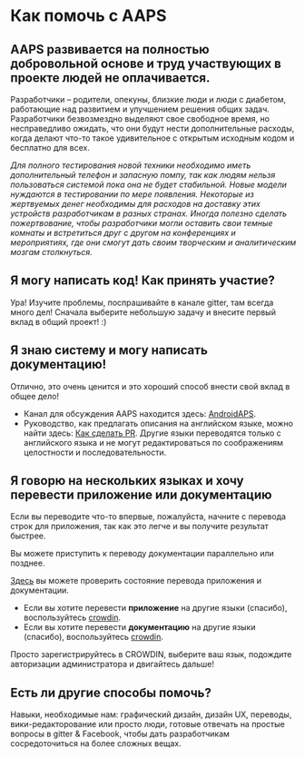 # Как помочь с AAPS

## AAPS развивается на полностью добровольной основе и труд участвующих в проекте людей не оплачивается.

Разработчики – родители, опекуны, близкие люди и люди с диабетом, работающие над развитием и улучшением решения общих задач. Разработчики безвозмездно выделяют свое свободное время, но несправедливо ожидать, что они будут нести дополнительные расходы, когда делают что-то такое удивительное с открытым исходным кодом и бесплатно для всех.

*Для полного тестирования новой техники необходимо иметь дополнительный телефон и запасную помпу, так как людям нельзя пользоваться системой пока она не будет стабильной. Новые модели нуждаются в тестировании по мере появления. Некоторые из жертвуемых денег необходимы для расходов на доставку этих устройств разработчикам в разных странах. Иногда полезно сделать пожертвование, чтобы разработчики могли оставить свои темные комнаты и встретиться друг с другом на конференциях и мероприятиях, где они смогут дать своим творческим и аналитическим мозгам столкнуться.*

## Я могу написать код! Как принять участие?

Ура! Изучите проблемы, поспрашивайте в канале gitter, там всегда много дел! Сначала выберите небольшую задачу и внесите первый вклад в общий проект! :)

## Я знаю систему и могу написать документацию!

Отлично, это очень ценится и это хороший способ внести свой вклад в общее дело!

* Канал для обсуждения AAPS находится здесь: [AndroidAPS](https://discord.gg/4fQUWHZ4Mw). 
* Руководство, как предлагать описания на английском языке, можно найти здесь: [Как сделать PR](../make-a-PR.md). Другие языки переводятся только с английского языка и не могут редактироваться по соображениям целостности и последовательности.

## Я говорю на нескольких языках и хочу перевести приложение или документацию

Если вы переводите что-то впервые, пожалуйста, начните с перевода строк для приложения, так как это легче и вы получите результат быстрее.

Вы можете приступить к переводу документации параллельно или позднее.

[Здесь](../Administration/stateTranslations.md) вы можете проверить состояние перевода приложения и документации.

* Если вы хотите перевести **приложение** на другие языки (спасибо), воспользуйтесь [crowdin](https://crowdin.com/project/androidaps).
* Если вы хотите перевести **документацию** на другие языки (спасибо), воспользуйтесь [crowdin](https://crowdin.com/project/androidapsdocs). 

Просто зарегистрируйтесь в CROWDIN, выберите ваш язык, подождите авторизации администратора и двигайтесь дальше!

## Есть ли другие способы помочь?

Навыки, необходимые нам: графический дизайн, дизайн UX, переводы, вики-редакторование или просто люди, готовые отвечать на простые вопросы в gitter & Facebook, чтобы дать разработчикам сосредоточиться на более сложных вещах.